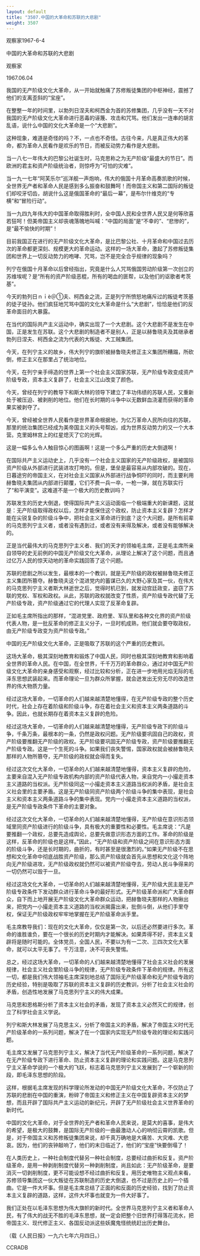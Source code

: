 ```yaml
---
layout: default
title: "3507.中国的大革命和苏联的大悲剧"
weight: 3507
---
```


观察家1967-6-4

中国的大革命和苏联的大悲剧

观察家

1967.06.04

我国的无产阶级文化大革命，从一开始就触痛了苏修叛徒集团的中枢神经，震撼了他们的支离歪斜的“宝座”。

在整整一年的时间里，以勃列日涅夫和柯西金为首的苏修集团，几乎没有一天不对我国的无产阶级文化大革命进行恶毒的诬篾、攻击和咒骂。他们发出一连串的胡言乱语，说什么中国的文化大革命是一个“大悲剧”。

这种现象，难道是奇怪的吗？不，一点也不奇怪。古往今来，凡是真正伟大的革命，都为革命人民看作是欢乐的节日，而被反动势力看作是大悲剧。

当一八七一年伟大的巴黎公社诞生时，马克思称之为无产阶级“最盛大的节日”。而欧洲的君主和资产阶级统治者，则惊呼为“可怕的灾难”。

当一九一七年“阿芙乐尔”巡洋舰一声炮响，伟大的俄国十月革命高奏凯歌的时候，全世界无产者和革命人民是感到多么振奋和鼓舞呵！而帝国主义和第二国际的叛徒们却咬牙切齿，胡说什么这是俄国革命的“最后一幕”，是布尔什维克的“专横”和“冒险行动”。

当一九四九年伟大的中国革命取得胜利时，全中国人民和全世界人民又是何等欣喜若狂呵！但美帝国主义却丧魂落魄地叫喊：“中国的局面”是“不幸的”、“悲惨的”，是“最不愉快的时期”！

目前我国正在进行的无产阶级文化大革命，是比巴黎公社、十月革命和中国过去历次的革命都更深刻、规模更大的革命运动。这样的一场大革命，激起了苏修叛徒集团和世界上一切反动势力的咆哮、咒骂，岂不是完全合乎规律的现象吗？

列宁在俄国十月革命以后曾经指出，究竟是什么人咒骂俄国劳动阶级第一次创立的苏维埃呢？是“所有的资产阶级恶棍，所有的喝血的匪帮，以及他们的讴歌者考茨基”。

今天的勃列日ｎｉè＠①夫、柯西金之流，正是列宁所愤怒地痛斥过的叛徒考茨基的徒子徒孙。他们疯狂地咒骂中国的文化大革命是什么“大悲剧”，恰恰是他们的反革命面目的大暴露。

在当代的国际共产主义运动中，确实出现了一个大悲剧。这个大悲剧不是发生在中国，正是发生在苏联。这个大悲剧的制造者不是别人，正是以赫鲁晓夫及其继承者勃列日涅夫、柯西金之流为代表的大叛徒、大工贼集团。

今天，在列宁主义的故乡，伟大列宁的旗帜被赫鲁晓夫修正主义集团所糟蹋，所砍倒，修正主义在那里占了统治地位。

今天，在列宁亲手缔造的世界上第一个社会主义国家苏联，无产阶级专政变成资产阶级专政，资本主义复辟了，社会主义江山改变了颜色。

今天，曾经在列宁的教导下和斯大林的领导下建立了丰功伟绩的苏联人民，又重新处于被压迫、被剥削的地位。他们在长时期的斗争中以无数鲜血浇灌而获得的革命果实被剥夺了。

今天，曾经被全世界人民看作是世界革命根据地，为亿万革命人民所向往的苏联，那里的统治集团已经成为美帝国主义的头号帮凶，成为世界反动势力的又一个大本营。克里姆林宫上的红星熄灭了它的光辉。

这是一幅多么令人触目惊心的图画啊！这是一个多么严重的历史大倒退啊！

在国际共产主义运动史上，几乎没有一个社会主义国家的无产阶级政权，是被国际资产阶级从外部进行武装进攻打垮的。但是，堡垒是最容易从内部攻破的。现在，日暮途穷的帝国主义，在对社会主义国家从外部进行战争恫吓的同时，而主要利用赫鲁晓夫集团从内部进行颠覆，它们不费一兵一卒，一枪一弹，就在苏联实行了“和平演变”。这难道不是一个极大的历史教训吗？

苏联发生的历史大倒退，使得国际共产主义运动面临一个极端重大的新课题，这就是：无产阶级取得政权以后，怎样才能保住这个政权，防止资本主义复辟？怎样才能在尖锐复杂的阶级斗争中，把社会主义革命进行到底？这个大问题，是所有前辈的马克思列宁主义者，或者没有遇到过，或者没有来得及解决，或者没有能够解决的。

正是当代最伟大的马克思列宁主义者、我们的天才的领袖毛主席，正是毛主席所亲自领导的史无前例的中国无产阶级文化大革命，从理论上解决了这个问题，而且通过亿万人民的惊天动地的革命实践回答了这个问题。

苏联的悲剧之所以发生，最根本的一个教训，就是无产阶级的政权被赫鲁晓夫修正主义集团所篡夺。赫鲁晓夫这个混进党内的蓄谋已久的大野心家及其一伙，在伟大的马克思列宁主义者斯大林逝世之后，觉得时机已到，就发动宫廷政变，盗窃了苏联的党权、军权和政权。从此，苏联的政权就改变了性质，资产阶级专政代替了无产阶级专政，资产阶级通过它的代理人实现了反革命复辟。

正如毛主席所指出的那样，“混进党里、政府里、军队里和各种文化界的资产阶级代表人物，是一批反革命的修正主义分子，一旦时机成熟，他们就会要夺取政权，由无产阶级专政变为资产阶级专政。”

中国的无产阶级文化大革命，正是吸取了苏联的这个严重的历史教训。

这场大革命，极其深刻地教育和锻炼了中国人民，同时也极其深刻地教育和影响着全世界的革命人民。在中国，在全世界，千千万万的革命群众，通过对中国无产阶级文化大革命的亲身感受和观察，经过比较和分析，正在进一步地用光焰无际的毛泽东思想武装起来。而革命理论一旦为群众所掌握，就会迸发出无穷无尽的改造世界的伟大物质力量。

经过这场大革命，一切革命的人们越来越清楚地懂得，在无产阶级专政的整个历史时代，社会上存在着阶级和阶级斗争，存在着社会主义和资本主义两条道路的斗争。因此，也就长期存在着资本主义复辟的危险。

经过这场大革命，一切革命的人们越来越清楚地懂得，无产阶级专政下的阶级斗争，千条万条，最根本的一条，仍然是政权问题。无产阶级要巩固自己的政权，资产阶级要推翻无产阶级的政权。无产阶级要巩固无产阶级专政，资产阶级要推翻无产阶级专政。这是一个生死的斗争。如果我们丧失警惕，国家政权就会被赫鲁晓夫那样的人物所篡夺，无产阶级的政权就会得而复失。

经过这次文化大革命，一切革命的人们越来越清楚地懂得，资本主义复辟的危险，主要来自混入无产阶级专政机构内部的资产阶级代表人物，来自党内一小撮走资本主义道路的当权派。无产阶级同这一小撮走资本主义道路当权派的矛盾，是社会主义社会里的主要矛盾。这是无产阶级同资产阶级两个阶级斗争的集中表现，是社会主义和资本主义两条道路斗争的集中表现。党内一小撮走资本主义道路的当权派，是无产阶级专政条件下革命的主要对象。

经过这次文化大革命，一切革命的人们越来越清楚地懂得，无产阶级在意识形态领域里同资产阶级进行的阶级斗争，具有极大的重要性和必要性。毛主席说：“凡是要推翻一个政权，总要先造成舆论，总要先做意识形态方面的工作。革命的阶级是这样，反革命的阶级也是这样。”因此，“无产阶级和资产阶级之间在意识形态方面的阶级斗争，还是长时期的，曲折的，有时甚至是很激烈的。”如果无产阶级不在思想和文化革命中彻底战胜资产阶级，那么资产阶级就会首先从思想和文化这个阵地向无产阶级进攻，无产阶级政权就仍然可以被资产阶级夺去，劳动人民斗争得来的一切仍然可以毁于一旦。

经过这场文化大革命，一切革命的人们越来越清楚地懂得，无产阶级大民主是无产阶级专政条件下发动群众进行革命斗争的最好形式。无产阶级革命派和广大革命群众，自下而上地开展无产阶级文化大革命群众运动，把赫鲁晓夫那样的人物揪出来，把党内一小撮走资本主义道路的当权派揭露出来，批倒斗倒，从他们手里夺权，保证无产阶级政权牢牢地掌握在无产阶级革命派手里。

毛主席教导我们：现在的文化大革命，仅仅是第一次，以后还必然要进行多次。革命的谁胜谁负，要在一个很长的历史时期内才能解决。如果弄得不好，资本主义复辟将是随时可能的。全体党员，全国人民，不要以为有一二次、三四次文化大革命，就可以太平无事了。千万注意，决不可丧失警惕。

总之，经过这场大革命，一切革命的人们越来越清楚地懂得了社会主义社会的发展规律，社会主义社会里阶级斗争的规律，无产阶级专政条件下革命的规律。所有这一切，都是我们伟大领袖毛主席深刻地总结了国际无产阶级革命和无产阶级专政的历史经验，特别是吸取了苏联的资本主义复辟的历史教训，分析了社会主义社会的矛盾，创造性地发展了马克思列宁主义的伟大成果。

马克思和恩格斯分析了资本主义社会的矛盾，发现了资本主义必然灭亡的规律，创立了科学社会主义学说。

列宁和斯大林发展了马克思主义，分析了帝国主义的矛盾，解决了帝国主义时代无产阶级革命的一系列问题，解决了在一个国家内实现无产阶级专政的理论和实践问题。

毛主席又发展了马克思列宁主义，解决了当代无产阶级革命的一系列问题，解决了在无产阶级专政下进行革命、防止资本主义复辟的理论和实践问题。这是马克思列宁主义革命学说的一个极大的飞跃，标志着马克思列宁主义发展到了一个崭新的阶段，即毛泽东思想的阶段。

这样，根据毛主席发现的科学理论所发动的中国无产阶级文化大革命，不仅防止了苏联的悲剧在中国的重演，粉碎了帝国主义和修正主义在中国复辟资本主义的梦想，而且开辟了国际共产主义运动的新纪元，开辟了无产阶级社会主义世界革命的新时代。

中国的文化大革命，对于全世界的无产者和革命人民来说，是莫大的喜事，是伟大的希望，是极大的鼓舞，是国际无产阶级的一曲最激动人心的响彻云霄的凯歌。但是，对于帝国主义和苏修叛徒集团来说，却千真万确地是大痛苦、大灾难、大悲哀。因为，他们的丧钟敲响了，他们的末日临近了，他们的“宝座”快要倒塌了！

在人类历史上，一种社会制度代替另一种社会制度，总要经过曲折和反复。资产阶级革命，是用一种剥削制度代替另一种剥削制度，尚且如此：无产阶级革命，是要消灭一切剥削制度，更不可能设想不经过曲折和反复。用历史唯物主义观点来看，苏修领导集团这一伙大叛徒在苏联制造的历史大倒退，也不过是历史上的一个插曲。它是一件大坏事。但是毛主席总结了正面的和反面的历史经验，找到了防止资本主义复辟的道路，这样，这件大坏事也就变为一件大好事了。

我们正处在以毛泽东思想为伟大旗帜的新时代。全世界马克思列宁主义者和革命人民，有了伟大的战无不胜的毛泽东思想，就一定会把整个旧世界打得落花流水，把帝国主义、现代修正主义、各国反动派这些妖魔鬼怪统统赶出历史舞台。

（载《人民日报》一九六七年六月四日。）

CCRADB

